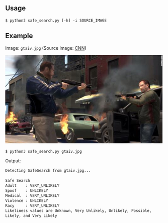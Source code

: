 ## Usage

```
$ python3 safe_search.py [-h] -i SOURCE_IMAGE
```

## Example

Image: `gtaiv.jpg` (Source image: [CNN](https://edition.cnn.com/2013/08/26/tech/gallery/top-violent-video-games/index.html))

![img](images/gtaiv.jpg)

```
$ python3 safe_search.py gtaiv.jpg
```

Output:
```
Detecting SafeSearch from gtaiv.jpg...

Safe Search
Adult    : VERY_UNLIKELY
Spoof    : UNLIKELY
Medical  : VERY_UNLIKELY
Violence : UNLIKELY
Racy     : VERY_UNLIKELY 
Likeliness values are Unknown, Very Unlikely, Unlikely, Possible, Likely, and Very Likely
```